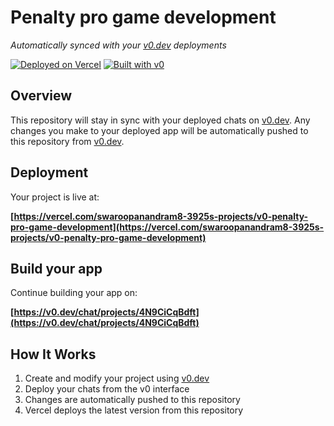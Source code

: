 # Penalty pro game development

*Automatically synced with your [v0.dev](https://v0.dev) deployments*

[![Deployed on Vercel](https://img.shields.io/badge/Deployed%20on-Vercel-black?style=for-the-badge&logo=vercel)](https://vercel.com/swaroopanandram8-3925s-projects/v0-penalty-pro-game-development)
[![Built with v0](https://img.shields.io/badge/Built%20with-v0.dev-black?style=for-the-badge)](https://v0.dev/chat/projects/4N9CiCqBdft)

## Overview

This repository will stay in sync with your deployed chats on [v0.dev](https://v0.dev).
Any changes you make to your deployed app will be automatically pushed to this repository from [v0.dev](https://v0.dev).

## Deployment

Your project is live at:

**[https://vercel.com/swaroopanandram8-3925s-projects/v0-penalty-pro-game-development](https://vercel.com/swaroopanandram8-3925s-projects/v0-penalty-pro-game-development)**

## Build your app

Continue building your app on:

**[https://v0.dev/chat/projects/4N9CiCqBdft](https://v0.dev/chat/projects/4N9CiCqBdft)**

## How It Works

1. Create and modify your project using [v0.dev](https://v0.dev)
2. Deploy your chats from the v0 interface
3. Changes are automatically pushed to this repository
4. Vercel deploys the latest version from this repository
